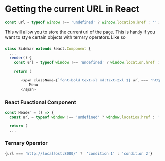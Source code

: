 # Getting the current URL in React

```javascript
const url = typeof window !== 'undefined' ? window.location.href : '';
```

This will allow you to store the current url of the page. This is handy if you want to style certain objects with ternary operators. Like so

### 

```javascript
class Sidebar extends React.Component {
  ...
  render() {
    const url = typeof window !== 'undefined' ? window.location.href : '';

    return (

       <span className={`font-bold text-xl md:text-2xl ${ url === 'http://localhost:8000/' ? 'text-gray-100' : 'text-gray-900'} tracking-wider hover:underline`}>
           Menu
       </span>
```

### React Functional Component

```javascript
const Header = () => {
  const url = typeof window !== 'undefined' ? window.location.href : '';

  return (
  ...
```

### Ternary Operator

```javascript
{url === 'http://localhost:8000/' ?  'condition 1' : 'condition 2'}
```
 
